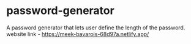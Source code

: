 # password-generator
A password generator that lets user define the length of the password.
website link - https://meek-bavarois-68d97a.netlify.app/
